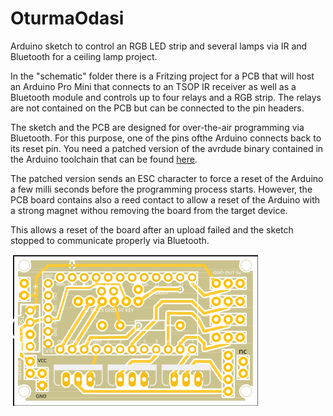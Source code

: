 OturmaOdasi
===========

Arduino sketch to control an RGB LED strip and several lamps via IR and Bluetooth for a ceiling lamp project.

In the "schematic" folder there is a Fritzing project for a PCB that will host an Arduino Pro Mini that 
connects to an TSOP IR receiver as well as a Bluetooth module and controls up to four relays and a RGB strip.
The relays are not contained on the PCB but can be connected to the pin headers. 

The sketch and the PCB are designed for over-the-air programming via Bluetooth. For this purpose, one of the
pins ofthe Arduino connects back to its reset pin. You need a patched version of the avrdude binary contained
in the Arduino toolchain that can be found <a href="avrdude/avrdude-5.11.patch">here</a>.

The patched version sends an ESC character to force a reset of the Arduino a few milli seconds before the 
programming process starts. However, the PCB board contains also a reed contact to allow a reset of the 
Arduino with a strong magnet withou removing the board from the target device.

This allows a reset of the board after an upload failed and the sketch stopped to communicate properly via
Bluetooth.

<img src="schematic/OturmaOdasi.svg">
